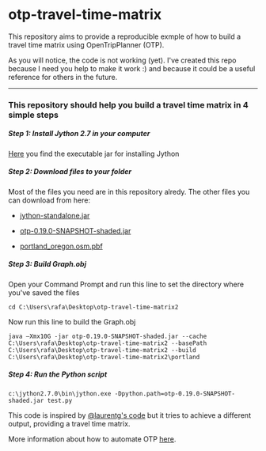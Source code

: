 # otp-travel-time-matrix
This repository aims to provide a reproducible exmple of how to build a travel time matrix using OpenTripPlanner (OTP).

As you will notice, the code is not working (yet). I've created this repo because I need you help to make it work :) and because it could be a useful reference for others in the future.


___
### This repository should help you build a travel time matrix in 4 simple steps


##### Step 1: Install Jython 2.7 in your computer
[Here](http://www.jython.org/downloads.html) you find the executable jar for installing Jython

##### Step 2: Download files to your folder

Most of the files you need are in this repository alredy. The other files you can download from here:

* [jython-standalone.jar](http://search.maven.org/remotecontent?filepath=org/python/jython-standalone/2.7.0/jython-standalone-2.7.0.jar)

* [otp-0.19.0-SNAPSHOT-shaded.jar](http://dev.opentripplanner.org/jars/otp-0.19.0-SNAPSHOT-shaded.jar)
* [portland_oregon.osm.pbf](https://s3.amazonaws.com/metro-extracts.mapzen.com/portland_oregon.osm.pbf)


##### Step 3: Build Graph.obj
Open your Command Prompt and run this line to set the directory where you've saved the files

`cd C:\Users\rafa\Desktop\otp-travel-time-matrix2`

Now run this line to build the Graph.obj

`java –Xmx10G -jar otp-0.19.0-SNAPSHOT-shaded.jar --cache C:\Users\rafa\Desktop\otp-travel-time-matrix2 --basePath C:\Users\rafa\Desktop\otp-travel-time-matrix2 --build C:\Users\rafa\Desktop\otp-travel-time-matrix2\portland`


##### Step 4: Run the Python script

`c:\jython2.7.0\bin\jython.exe -Dpython.path=otp-0.19.0-SNAPSHOT-shaded.jar test.py`


This code is inspired by [@laurentg's code](https://github.com/opentripplanner/OpenTripPlanner/blob/master/src/test/resources/scripts/test.py) but it tries to achieve a different output, providing a travel time matrix.


More information about how to automate OTP [here](http://docs.opentripplanner.org/en/latest/Scripting/).

